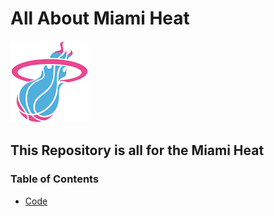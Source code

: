 # All About Miami Heat
![Heat Logo](heat.png)
## This Repository is all for the Miami Heat ##
### Table of Contents ###
* [Code](https://github.com/tarawalm/miamiheat/tree/a4933064c6be019978fa39b84bdb4b6f17e84e19/code)
  
